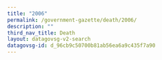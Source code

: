 ```yaml
---
title: "2006"
permalink: /government-gazette/death/2006/
description: ""
third_nav_title: Death
layout: datagovsg-v2-search
datagovsg-id: d_96cb9c50700b81ab56ea6a9c435f7a90
---
```

